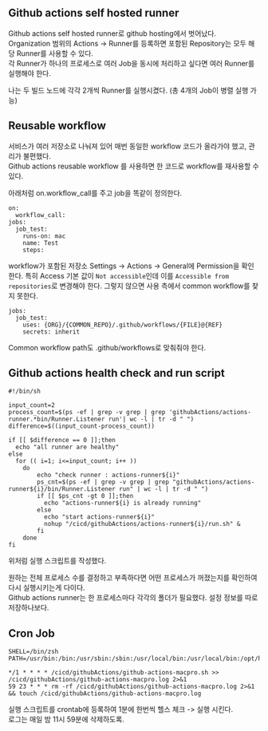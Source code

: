 ## Github actions self hosted runner

Github actions self hosted runner로 github hosting에서 벗어났다.     
Organization 범위의 Actions -> Runner를 등록하면 포함된 Repository는 모두 해당 Runner를 사용할 수 있다.   
각 Runner가 하나의 프로세스로 여러 Job을 동시에 처리하고 싶다면 여러 Runner를 실행해야 한다.   

나는 두 빌드 노드에 각각 2개씩 Runner를 실행시켰다. (총 4개의 Job이 병렬 실행 가능)

## Reusable workflow
서비스가 여러 저장소로 나눠져 있어 매번 동일한 workflow 코드가 올라가야 했고, 관리가 불편했다.     
Github actions reusable workflow 를 사용하면 한 코드로 workflow를 재사용할 수 있다.

아래처럼 on.workflow_call를 주고 job을 똑같이 정의한다. 
```
on:
  workflow_call:
jobs:
  job_test:
    runs-on: mac
    name: Test
    steps:
```

workflow가 포함된 저장소 Settings -> Actions -> General에 Permission을 확인한다. 특히 Access 기본 값이 `Not accessible`인데 이를 `Accessible from repositories`로 변경해야 한다.
그렇지 않으면 사용 측에서 common workflow를 찾지 못한다.

```
jobs:
  job_test:
    uses: {ORG}/{COMMON_REPO}/.github/workflows/{FILE}@{REF}
    secrets: inherit
```

Common workflow path도 .github/workflows로 맞춰줘야 한다.


## Github actions health check and run script 


```
#!/bin/sh

input_count=2
process_count=$(ps -ef | grep -v grep | grep 'githubActions/actions-runner.*bin/Runner.Listener run'| wc -l | tr -d " ")
difference=$((input_count-process_count))

if [[ $difference == 0 ]];then
  echo "all runner are healthy"
else
  for (( i=1; i<=input_count; i++ ))
    do
        echo "check runner : actions-runner${i}"
        ps_cnt=$(ps -ef | grep -v grep | grep "githubActions/actions-runner${i}/bin/Runner.Listener run" | wc -l | tr -d " ")
        if [[ $ps_cnt -gt 0 ]];then
          echo "actions-runner${i} is already running"
        else
          echo "start actions-runner${i}"
          nohup "/cicd/githubActions/actions-runner${i}/run.sh" &
        fi
    done
fi
```
위처럼 실행 스크립트를 작성했다.   

원하는 전체 프로세스 수를 결정하고 부족하다면 어떤 프로세스가 꺼졌는지를 확인하여 다시 실행시키는게 다이다.    
Github actions runner는 한 프로세스마다 각각의 폴더가 필요했다. 설정 정보를 따로 저장하나보다.

## Cron Job

```
SHELL=/bin/zsh
PATH=/usr/bin:/bin:/usr/sbin:/sbin:/usr/local/bin:/usr/local/bin:/opt/homebrew/bin:/opt/homebrew/sbin:/usr/local/bin:/usr/bin:/bin:/usr/sbin:/sbin

*/1 * * * * /cicd/githubActions/github-actions-macpro.sh >> /cicd/githubActions/github-actions-macpro.log 2>&1
59 23 * * * rm -rf /cicd/githubActions/github-actions-macpro.log 2>&1 && touch /cicd/githubActions/github-actions-macpro.log 
```

실행 스크립트를 crontab에 등록하여 1분에 한번씩 헬스 체크 -> 실행 시킨다.    
로그는 매일 밤 11시 59분에 삭제하도록.
